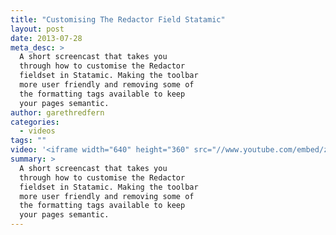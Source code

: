```yaml
---
title: "Customising The Redactor Field Statamic"
layout: post
date: 2013-07-28
meta_desc: >
  A short screencast that takes you
  through how to customise the Redactor
  fieldset in Statamic. Making the toolbar
  more user friendly and removing some of
  the formatting tags available to keep
  your pages semantic.
author: garethredfern
categories:
  - videos
tags: ""
video: '<iframe width="640" height="360" src="//www.youtube.com/embed/zGwnCbpCSdk" frameborder="0" allowfullscreen></iframe>'
summary: >
  A short screencast that takes you
  through how to customise the Redactor
  fieldset in Statamic. Making the toolbar
  more user friendly and removing some of
  the formatting tags available to keep
  your pages semantic.
---
```

